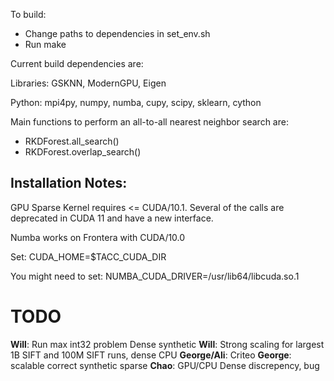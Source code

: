 
To build:
- Change paths to dependencies in set_env.sh
- Run make 

Current build dependencies are: 

Libraries: GSKNN, ModernGPU, Eigen

Python: mpi4py, numpy, numba, cupy, scipy, sklearn, cython

Main functions to perform an all-to-all nearest neighbor search are:
- RKDForest.all_search()
- RKDForest.overlap_search() 



Installation Notes:
--

GPU Sparse Kernel requires <= CUDA/10.1. Several of the calls are deprecated in CUDA 11 and have a new interface. 

Numba works on Frontera with CUDA/10.0

Set: CUDA_HOME=$TACC_CUDA_DIR

You might need to set: NUMBA_CUDA_DRIVER=/usr/lib64/libcuda.so.1


# TODO
**Will**: Run max int32 problem Dense synthetic
**Will**: Strong scaling for largest 1B SIFT and 100M  SIFT runs,  dense CPU
**George/Ali**: Criteo
**George**: scalable correct synthetic sparse
**Chao**: GPU/CPU Dense discrepency, bug

